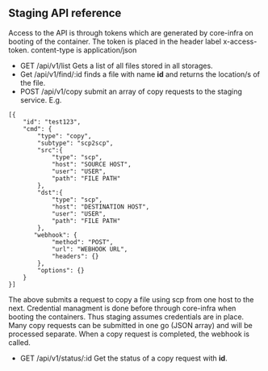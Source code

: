 ## Staging API reference
Access to the API is through tokens which are generated by core-infra on booting of the container. The token is placed in the header label x-access-token. content-type is application/json 
* GET /api/v1/list
Gets a list of all files stored in all storages. 
* Get /api/v1/find/:id
finds a file with name **id** and returns the location/s of the file.
* POST /api/v1/copy
submit an array of copy requests to the staging service. E.g. 
```
[{
    "id": "test123",
    "cmd": {
        "type": "copy",
        "subtype": "scp2scp",
        "src":{
            "type": "scp",
            "host": "SOURCE HOST",
            "user": "USER",
            "path": "FILE PATH"
        },
        "dst":{
            "type": "scp",
            "host": "DESTINATION HOST",
            "user": "USER",
            "path": "FILE PATH"
        },
       "webhook": {
            "method": "POST",
            "url": "WEBHOOK URL",
            "headers": {}
        },
        "options": {}
    }
}]
```
The above submits a request to copy a file using scp from one host to the next. Credential managment is done before through core-infra when booting the containers. Thus staging assumes credentials are in place. Many copy requests can be submitted in one go (JSON array) and will be processed separate. When a copy request is completed, the webhook is called. 
* GET /api/v1/status/:id
Get the status of a copy request with **id**.

